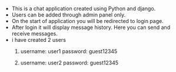 - This is a chat application created using Python and django. 
- Users can be added through admin panel only.
- On the start of application you will be redirected to login page.
- After login it will display message history. Here you can send and receive messages.
- i have created 2 users
  1. username: user1
     password: guest12345
  
  2. username: user2
     password: guest12345
